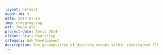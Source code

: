 ```yaml
---
layout: default
modal-id: 3
date: 2014-07-16
img: clogging.png
alt: image-alt
project-date: April 2014
client: Start Bootstrap
category: Web Development
description: The accumulation of discrete masses within constrained flow conduits is an common phenomenon within both natural and industrial settings.
---
```

